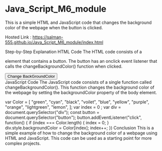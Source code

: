 # Java_Script_M6_module

This is a simple HTML and JavaScript code that changes the background color of the webpage when the button is clicked.

Hosted Link : https://salman-555.github.io/Java_Script_M6_module/index.html

Step-by-Step Explanation
HTML Code
The HTML code consists of a <div> element that contains a button. The button has an onclick event listener that calls the changeBackgroundColor() function when clicked.

<!DOCTYPE html>
<html lang="en">
<head>
    <meta charset="UTF-8">
    <meta name="viewport" content="width=device-width, initial-scale=1.0">
    <title>Day10Homework</title>
    <link rel="stylesheet" href="style.css">
</head>
<body>
    <div>
        <button>Change BackGroundColor</button>
    </div>
    <script src="index.js">
    </script>
</body>
</html>
JavaScript Code
The JavaScript code consists of a single function called changeBackgroundColor(). This function changes the background color of the webpage by setting the backgroundColor property of the body element.

var Color = [
    "green",
    "cyan",
    "black",
    "voilet",
    "blue",
    "yellow",
    "purple",
    "orange",
    "lightgreen",
    "lemon",
  ];
  var index = 0 ;
  var div = document.querySelector("div");
  const button = document.querySelector("button");
  button.addEventListener("click", function() {
      if (index === Color.length) {
          index = 0;
    }
          div.style.backgroundColor = Color[index];
          index++;
  })
Conclusion
This is a simple example of how to change the background color of a webpage using HTML and JavaScript. This code can be used as a starting point for more complex projects.
